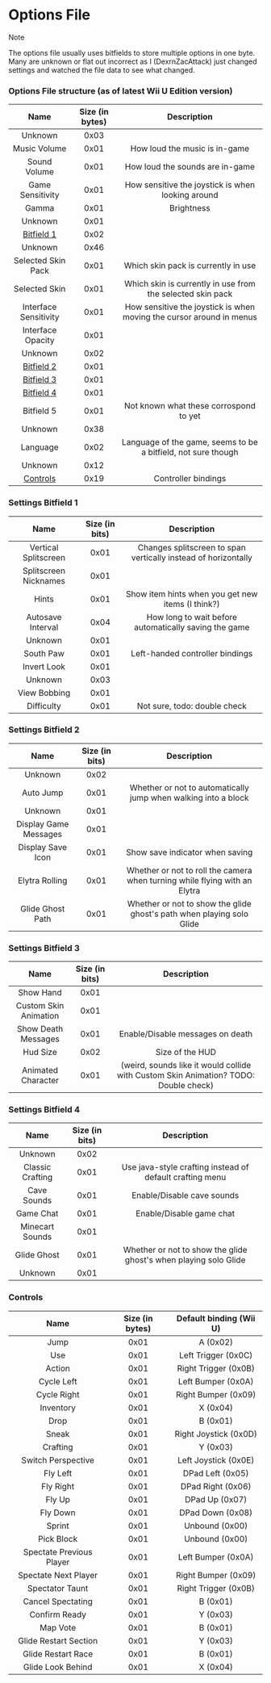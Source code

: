 # Options File
> [!NOTE]
> The options file usually uses bitfields to store multiple options in one byte.   
> Many are unknown or flat out incorrect as I (DexrnZacAttack) just changed settings and watched the file data to see what changed. 

### Options File structure (as of latest Wii U Edition version)
| Name | Size (in bytes) | Description |
| :-:|:-:|:-:|
| Unknown | 0x03 | |
| Music Volume | 0x01 | How loud the music is in-game |
| Sound Volume | 0x01 | How loud the sounds are in-game |
| Game Sensitivity | 0x01 | How sensitive the joystick is when looking around |
| Gamma | 0x01 | Brightness |
| Unknown | 0x01 | |
| [Bitfield 1](#settings-bitfield-1) | 0x02 | |
| Unknown | 0x46 | |
| Selected Skin Pack | 0x01 | Which skin pack is currently in use | 
| Selected Skin | 0x01 | Which skin is currently in use from the selected skin pack | 
| Interface Sensitivity | 0x01 | How sensitive the joystick is when moving the cursor around in menus |
| Interface Opacity | 0x01 | |
| Unknown | 0x02 | |
| [Bitfield 2](#settings-bitfield-2) | 0x01 | |
| [Bitfield 3](#settings-bitfield-3) | 0x01 | |
| [Bitfield 4](#settings-bitfield-4) | 0x01 | |
| Bitfield 5 | 0x01 | Not known what these corrospond to yet |
| Unknown | 0x38 | |
| Language | 0x02 | Language of the game, seems to be a bitfield, not sure though |
| Unknown | 0x12 | |
| [Controls](#controls) | 0x19 | Controller bindings |

### Settings Bitfield 1
| Name | Size (in bits) | Description |
| :-:|:-:|:-:|
| Vertical Splitscreen | 0x01 | Changes splitscreen to span vertically instead of horizontally |
| Splitscreen Nicknames | 0x01 | |
| Hints | 0x01 | Show item hints when you get new items (I think?) |
| Autosave Interval | 0x04 | How long to wait before automatically saving the game |
| Unknown | 0x01 | |
| South Paw | 0x01 | Left-handed controller bindings |
| Invert Look | 0x01 | |
| Unknown | 0x03 | |
| View Bobbing | 0x01 | |
| Difficulty | 0x01 | Not sure, todo: double check |

### Settings Bitfield 2
| Name | Size (in bits) | Description |
| :-:|:-:|:-:|
| Unknown | 0x02 | |
| Auto Jump | 0x01 | Whether or not to automatically jump when walking into a block |
| Unknown | 0x01 | |
| Display Game Messages | 0x01 |  |
| Display Save Icon | 0x01 | Show save indicator when saving |
| Elytra Rolling | 0x01 | Whether or not to roll the camera when turning while flying with an Elytra |
| Glide Ghost Path | 0x01 | Whether or not to show the glide ghost's path when playing solo Glide |

### Settings Bitfield 3
| Name | Size (in bits) | Description |
| :-:|:-:|:-:|
| Show Hand | 0x01 | |
| Custom Skin Animation | 0x01 |  |
| Show Death Messages | 0x01 | Enable/Disable messages on death |
| Hud Size | 0x02 | Size of the HUD |
| Animated Character | 0x01 | (weird, sounds like it would collide with Custom Skin Animation? TODO: Double check) |

### Settings Bitfield 4
| Name | Size (in bits) | Description |
| :-:|:-:|:-:|
| Unknown | 0x02 | |
| Classic Crafting | 0x01 | Use java-style crafting instead of default crafting menu |
| Cave Sounds | 0x01 | Enable/Disable cave sounds |
| Game Chat | 0x01 | Enable/Disable game chat |
| Minecart Sounds | 0x01 | |
| Glide Ghost | 0x01 | Whether or not to show the glide ghost's when playing solo Glide |
| Unknown | 0x01 | |

### Controls
| Name | Size (in bytes) | Default binding (Wii U) |
| :-:|:-:|:-:|
| Jump | 0x01 | A (0x02) |
| Use | 0x01 | Left Trigger (0x0C) |
| Action | 0x01 | Right Trigger (0x0B) |
| Cycle Left | 0x01 | Left Bumper (0x0A) |
| Cycle Right | 0x01 | Right Bumper (0x09) |
| Inventory | 0x01 | X (0x04) |
| Drop | 0x01 | B (0x01) |
| Sneak | 0x01 | Right Joystick (0x0D) |
| Crafting | 0x01 | Y (0x03) |
| Switch Perspective | 0x01 | Left Joystick (0x0E) |
| Fly Left | 0x01 | DPad Left (0x05) |
| Fly Right | 0x01 | DPad Right (0x06) |
| Fly Up | 0x01 | DPad Up (0x07) |
| Fly Down | 0x01 | DPad Down (0x08) |
| Sprint | 0x01 | Unbound (0x00) |
| Pick Block | 0x01 | Unbound (0x00) |
| Spectate Previous Player | 0x01 | Left Bumper (0x0A) |
| Spectate Next Player | 0x01 | Right Bumper (0x09) |
| Spectator Taunt | 0x01 | Right Trigger (0x0B) |
| Cancel Spectating | 0x01 | B (0x01) |
| Confirm Ready | 0x01 | Y (0x03) |
| Map Vote | 0x01 | B (0x01) |
| Glide Restart Section | 0x01 | Y (0x03) |
| Glide Restart Race | 0x01 | B (0x01) |
| Glide Look Behind | 0x01 | X (0x04) |
